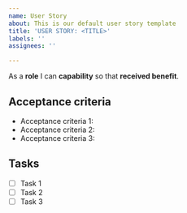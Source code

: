 ```yaml
---
name: User Story
about: This is our default user story template
title: 'USER STORY: <TITLE>'
labels: ''
assignees: ''

---
```


As a **role** I can **capability** so that **received benefit**.

## Acceptance criteria
- Acceptance criteria 1:
- Acceptance criteria 2:
- Acceptance criteria 3:

## Tasks
- [ ] Task 1
- [ ] Task 2
- [ ] Task 3
